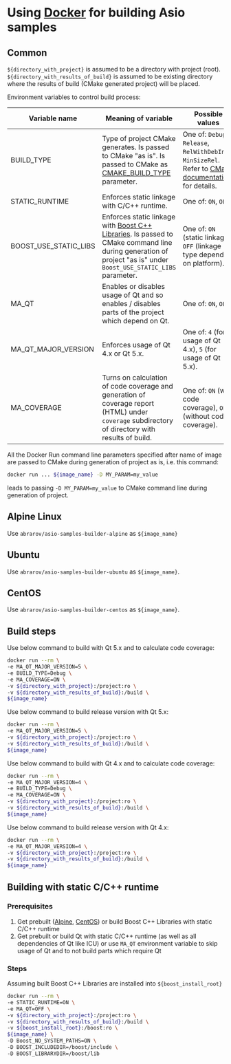 # Using [Docker](https://docs.docker.com/) for building Asio samples

## Common

`${directory_with_project}` is assumed to be a directory with project (root). 
`${directory_with_results_of_build}` is assumed to be existing directory where the results of build (CMake generated project) will be placed.

Environment variables to control build process:

| Variable name  | Meaning of variable | Possible values | Default value  | Comments  |
|---|---|---|---|---|
| BUILD_TYPE | Type of project CMake generates. Is passed to CMake "as is". Is passed to CMake as [CMAKE_BUILD_TYPE](https://cmake.org/cmake/help/v3.0/variable/CMAKE_BUILD_TYPE.html) parameter. | One of: `Debug`,  `Release`,  `RelWithDebInfo`, `MinSizeRel`. Refer to [CMake documentation](https://cmake.org/cmake/help/v3.0/variable/CMAKE_BUILD_TYPE.html) for details. | `Release` | Use `Debug` if calculating code coverage. |
| STATIC_RUNTIME | Enforces static linkage with C/C++ runtime. | One of: `ON`, `OFF`. | `OFF` |   |
| BOOST_USE_STATIC_LIBS | Enforces static linkage with [Boost C++ Libraries](http://www.boost.org/). Is passed to CMake command line during generation of project "as is" under `Boost_USE_STATIC_LIBS` parameter. | One of: `ON` (static linkage), `OFF` (linkage type depends on platform). | `ON` | Refer to documentation of [FindBoost](https://cmake.org/cmake/help/v3.0/module/FindBoost.html) CMake module for details about `Boost_USE_STATIC_LIBS`. |
| MA_QT | Enables or disables usage of Qt and so enables / disables parts of the project which depend on Qt. | One of: `ON`, `OFF`. | `ON` |   |
| MA_QT_MAJOR_VERSION | Enforces usage of Qt 4.x or Qt 5.x. | One of: `4` (for usage of Qt 4.x), `5` (for usage of Qt 5.x). | `5` | Is ignored if `MA_QT == OFF`. |
| MA_COVERAGE | Turns on calculation of code coverage and generation of coverage report (HTML) under `coverage` subdirectory of directory with results of build. | One of: `ON` (with code coverage), `OFF` (without code coverage). | `OFF` | It's recommended to calculate code coverage with debug build, i.e. with `BUILD_TYPE == Debug`. |

All the Docker Run command line parameters specified after name of image are passed to CMake during generation of project as is, i.e. this command:

```bash
docker run ... ${image_name} -D MY_PARAM=my_value
```

leads to passing `-D MY_PARAM=my_value` to CMake command line during generation of project.

## Alpine Linux

Use `abrarov/asio-samples-builder-alpine` as `${image_name}`

## Ubuntu

Use `abrarov/asio-samples-builder-ubuntu` as `${image_name}`.

## CentOS

Use `abrarov/asio-samples-builder-centos` as `${image_name}`.

## Build steps

Use below command to build with Qt 5.x and to calculate code coverage:

```bash
docker run --rm \
-e MA_QT_MAJOR_VERSION=5 \
-e BUILD_TYPE=Debug \
-e MA_COVERAGE=ON \
-v ${directory_with_project}:/project:ro \
-v ${directory_with_results_of_build}:/build \
${image_name}
```

Use below command to build release version with Qt 5.x:

```bash
docker run --rm \
-e MA_QT_MAJOR_VERSION=5 \
-v ${directory_with_project}:/project:ro \
-v ${directory_with_results_of_build}:/build \
${image_name}
```

Use below command to build with Qt 4.x and to calculate code coverage:

```bash
docker run --rm \
-e MA_QT_MAJOR_VERSION=4 \
-e BUILD_TYPE=Debug \
-e MA_COVERAGE=ON \
-v ${directory_with_project}:/project:ro \
-v ${directory_with_results_of_build}:/build \
${image_name}
```

Use below command to build release version with Qt 4.x:

```bash
docker run --rm \
-e MA_QT_MAJOR_VERSION=4 \
-v ${directory_with_project}:/project:ro \
-v ${directory_with_results_of_build}:/build \
${image_name}
```

## Building with static C/C++ runtime

### Prerequisites

1. Get prebuilt ([Alpine](https://bintray.com/mabrarov/generic/download_file?file_path=boost%2F1.69.0%2Fboost-1.69.0-alpine39-x64-gcc820-static-runtime.tar.gz), [CentOS](https://bintray.com/mabrarov/generic/download_file?file_path=boost%2F1.69.0%2Fboost-1.69.0-centos7-x64-gcc485-static-runtime.tar.gz)) or build Boost C++ Libraries with static C/C++ runtime
1. Get prebuilt or build Qt with static C/C++ runtime (as well as all dependencies of Qt like ICU) or use `MA_QT` environment variable to skip usage of Qt and to not build parts which require Qt

### Steps

Assuming built Boost C++ Libraries are installed into `${boost_install_root}`

```bash
docker run --rm \
-e STATIC_RUNTIME=ON \
-e MA_QT=OFF \
-v ${directory_with_project}:/project:ro \
-v ${directory_with_results_of_build}:/build \
-v ${boost_install_root}:/boost:ro \
${image_name} \
-D Boost_NO_SYSTEM_PATHS=ON \
-D BOOST_INCLUDEDIR=/boost/include \
-D BOOST_LIBRARYDIR=/boost/lib
```